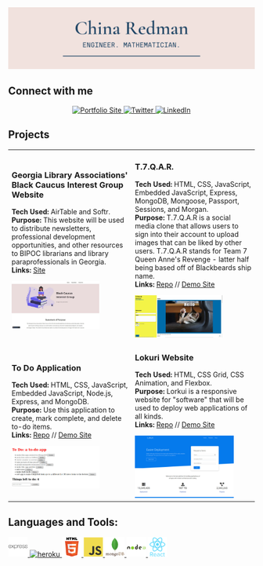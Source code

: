 <a target="_blank" href ="http://www.chinaredman.com/">
    <img src="images/header-engineer-mathematician.png">
</a>


## Connect with me
<p align="center">
    <a target="_blank" href="http://www.chinaredman.com/">
        <img src="https://img.shields.io/badge/portfolio-view-90ee90?style=for-the-badge" alt="Portfolio Site" />
    </a>
    <a target="_blank" href="https://twitter.com/xcChinaxc">
        <img src="https://img.shields.io/badge/twitter-follow-1DA1F2?style=for-the-badge&logo=twitter"  alt="Twitter" />
    </a>
    <a target="_blank" href="https://linkedin.com/in/china-redman-dev">
        <img src="https://img.shields.io/badge/linkedin-connect-0A66C2?style=for-the-badge&logo=linkedin" alt="LinkedIn"/>
    </a>
<p>

## Projects
<table>
    <tr>
        <td width="50%">
            <h3>Georgia Library Associations' Black Caucus Interest Group Website</h3>
            <p> 
                <strong> Tech Used: </strong> AirTable and Softr. <br />
                <strong> Purpose: </strong> This website will be used to distribute newsletters, professional development opportunities, and other resources to BIPOC librarians and library paraprofessionals in Georgia. <br />
                 <strong> Links: </strong> <a target="_blank" href="https://blackcaucusgla.softr.io/">Site</a> <br />
            </p>
            <a target="_blank" href="https://blackcaucusgla.softr.io/">
                <img src="images/bcgla_home.jpeg" width="75%" alt="screenshot of BCGLA homepage"/>
            </a>
        </td>
        <td width="50%">
            <h3>T.7.Q.A.R.</h3>
            <p> 
                <strong> Tech Used: </strong> HTML, CSS, JavaScript, Embedded JavaScript, Express, MongoDB, Mongoose, Passport, Sessions, and Morgan.  <br />
                <strong> Purpose: </strong> T.7.Q.A.R is a social media clone that allows users to sign into their account to upload images that can be liked by other users. T.7.Q.A.R stands for Team 7 Queen Anne's Revenge - latter half being based off of Blackbeards ship name. <br />
                <strong> Links: </strong>  <a target="_blank" href="https://github.com/xcChinaxc/T.7.Q.A.R">Repo</a> //
                <a target="_blank" href="https://t7qar.herokuapp.com">Demo Site</a> <br />
            </p>
            <a target="_blank" href="https://t7qar.herokuapp.com">
                <img src="images/t7qar.jpg" width="75%" alt="Screenshot of T.7.Q.A.R. feed"/>
            </a>
        </td>
    </tr>
    <tr>
         <td width="50%">
            <h3>To Do Application</h3>
            <p> 
                <strong> Tech Used: </strong> HTML, CSS, JavaScript, Embedded JavaScript, Node.js, Express, and MongoDB. <br />
                <strong> Purpose: </strong> Use this application to create, mark complete, and delete to-do items. <br />
                <strong> Links: </strong>   <a target="_blank" href="https://github.com/xcChinaxc/to-do-app">Repo</a> // 
                <a target="_blank" href="https://cr-to-do-app.herokuapp.com/">Demo Site</a> <br />
            </p>
            <a target="_blank" href="https://cr-to-do-app.herokuapp.com/">
                <img src="images/todoapp.jpg" width="75%" alt="screenshot of the to-do app with random non-important tasks listed"/>
            </a>
        </td>
         <td width="50%">
            <h3>Lokuri Website</h3>
            <p> 
                <strong> Tech Used: </strong> HTML, CSS Grid, CSS Animation, and Flexbox. <br />
                <strong> Purpose: </strong> Lorkui is a responsive website for "software" that will be used to deploy web applications of all kinds. <br />
                <strong> Links: </strong>  <a target="_blank" href="https://github.com/xcChinaxc/lokuri-cr-responsive-website">Repo</a> // 
                <a target="_blank" href="https://focused-heisenberg-9d8dca.netlify.app/">Demo Site</a> <br />
            </p>
            <a target="_blank" href="https://focused-heisenberg-9d8dca.netlify.app/">
                <img src="images/lokuri.jpg" width="85%" alt="screenshot of Lokuri homepage"/>
            </a>
        </td>
    </tr>
</table>

## Languages and Tools:
<p align="left"> <a href="https://expressjs.com" target="_blank"> <img src="https://raw.githubusercontent.com/devicons/devicon/master/icons/express/express-original-wordmark.svg" alt="express" width="40" height="40"/> </a> <a href="https://heroku.com" target="_blank"> <img src="https://www.vectorlogo.zone/logos/heroku/heroku-icon.svg" alt="heroku" width="40" height="40"/> </a> <a href="https://www.w3.org/html/" target="_blank"> <img src="https://raw.githubusercontent.com/devicons/devicon/master/icons/html5/html5-original-wordmark.svg" alt="html5" width="40" height="40"/> </a> <a href="https://developer.mozilla.org/en-US/docs/Web/JavaScript" target="_blank"> <img src="https://raw.githubusercontent.com/devicons/devicon/master/icons/javascript/javascript-original.svg" alt="javascript" width="40" height="40"/> </a> <a href="https://www.mongodb.com/" target="_blank"> <img src="https://raw.githubusercontent.com/devicons/devicon/master/icons/mongodb/mongodb-original-wordmark.svg" alt="mongodb" width="40" height="40"/> </a> <a href="https://nodejs.org" target="_blank"> <img src="https://raw.githubusercontent.com/devicons/devicon/master/icons/nodejs/nodejs-original-wordmark.svg" alt="nodejs" width="40" height="40"/> </a> <a href="https://reactjs.org/" target="_blank"> <img src="https://raw.githubusercontent.com/devicons/devicon/master/icons/react/react-original-wordmark.svg" alt="react" width="40" height="40"/> </a> </p>


